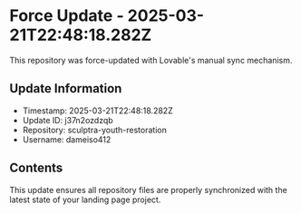 
# Force Update - 2025-03-21T22:48:18.282Z

This repository was force-updated with Lovable's manual sync mechanism.

## Update Information
- Timestamp: 2025-03-21T22:48:18.282Z
- Update ID: j37n2ozdzqb
- Repository: sculptra-youth-restoration
- Username: dameiso412

## Contents
This update ensures all repository files are properly synchronized with the latest state of your landing page project.

